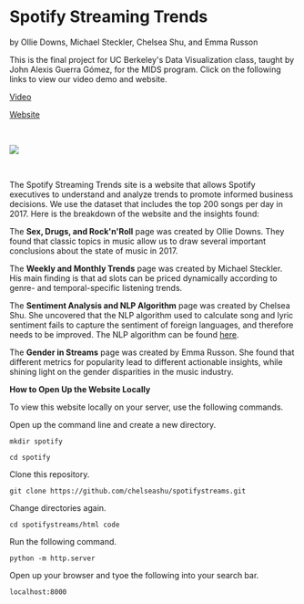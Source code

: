 # **Spotify Streaming Trends** 
by Ollie Downs, Michael Steckler, Chelsea Shu, and Emma Russon

This is the final project for UC Berkeley's Data Visualization class, taught by John Alexis Guerra Gómez, for the MIDS program. Click on the following links to view our video demo and website.


[Video]()


[Website](http://people.ischool.berkeley.edu/~erusson/spotifystreams/index.html)

<br />

![](spotify_gif.gif)


<br />


The Spotify Streaming Trends site is a website that allows Spotify executives to understand and analyze trends to promote informed business decisions. We use the dataset that includes the top 200 songs per day in 2017. Here is the breakdown of the website and the insights found:


The **Sex, Drugs, and Rock'n'Roll** page was created by Ollie Downs. They found that classic topics in music allow us to draw several important conclusions about the state of music in 2017.



The **Weekly and Monthly Trends** page was created by Michael Steckler. His main finding is that ad slots can be priced  dynamically according to genre- and temporal-specific listening trends.



The **Sentiment Analysis and NLP Algorithm** page was created by Chelsea Shu. She uncovered that the NLP algorithm used to calculate song and lyric sentiment fails to capture the sentiment of foreign languages, and therefore needs to be improved. The NLP algorithm can be found [here](https://towardsdatascience.com/sentiment-analysis-of-all-billboard-hot-100-songs-over-time-1958-2019-3329439e7c1a).



The **Gender in Streams** page was created by Emma Russon. She found that different metrics for popularity lead to different actionable insights, while shining light on the gender disparities in the music industry.




**How to Open Up the Website Locally**


To view this website locally on your server, use the following commands. 


Open up the command line and create a new directory.

```mkdir spotify```

```cd spotify```


Clone this repository.

```git clone https://github.com/chelseashu/spotifystreams.git```


Change directories again.

```cd spotifystreams/html code```


Run the following command.

```python -m http.server```


Open up your browser and tyoe the following into your search bar. 

```localhost:8000```



